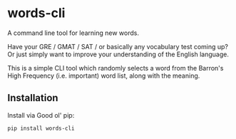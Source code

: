 # words-cli
A command line tool for learning new words.

Have your GRE / GMAT / SAT / or basically any vocabulary test coming up? Or just simply want to improve your understanding of the English language.

This is a simple CLI tool which randomly selects a word from the Barron's High Frequency (i.e. important) word list, along with the meaning.

## Installation
Install via Good ol' pip:

`pip install words-cli`
